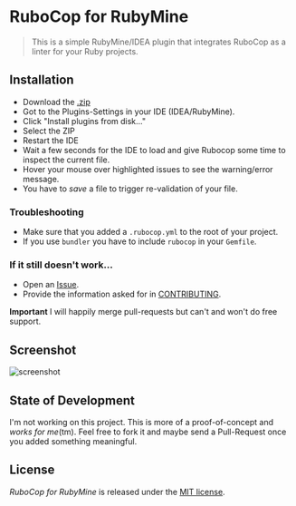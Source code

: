 # RuboCop for RubyMine

> This is a simple RubyMine/IDEA plugin that integrates RuboCop as a linter for your Ruby projects.

## Installation

- Download the [.zip](https://github.com/CyberStrike/rubocop-for-rubymine/releases)
- Got to the Plugins-Settings in your IDE (IDEA/RubyMine).
- Click "Install plugins from disk..."
- Select the ZIP
- Restart the IDE
- Wait a few seconds for the IDE to load and give Rubocop some time to inspect the current file.
- Hover your mouse over highlighted issues to see the warning/error message.
- You have to *save* a file to trigger re-validation of your file.

### Troubleshooting

- Make sure that you added a `.rubocop.yml` to the root of your project.
- If you use `bundler` you have to include `rubocop` in your `Gemfile`.

### If it still doesn't work...

- Open an [Issue](https://github.com/CyberStrike/rubocop-for-rubymine/issues/new).
- Provide the information asked for in [CONTRIBUTING](https://github.com/CyberStrike/rubocop-for-rubymine/blob/master/CONTRIBUTING.md).

**Important** I will happily merge pull-requests but can't and won't do free support.

## Screenshot

![screenshot](https://cloud.githubusercontent.com/assets/56807/5009481/9bbee3b4-6a67-11e4-8bf9-2a32c3bc3d5e.png)

## State of Development

I'm not working on this project. This is more of a proof-of-concept and *works for me*(tm).
Feel free to fork it and maybe send a Pull-Request once you added something meaningful.

## License

*RuboCop for RubyMine* is released under the [MIT license](http://www.opensource.org/licenses/MIT).
